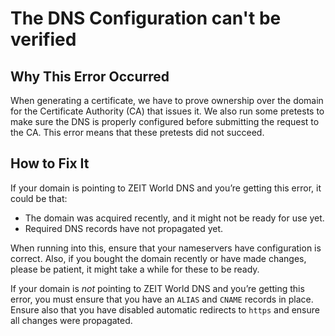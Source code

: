 # The DNS Configuration can't be verified

## Why This Error Occurred

When generating a certificate, we have to prove ownership over the domain
for the Certificate Authority (CA) that issues it. We also run some pretests
to make sure the DNS is properly configured before submitting the request to 
the CA. This error means that these pretests did not succeed.

## How to Fix It

If your domain is pointing to ZEIT World DNS and you’re getting this error,
it could be that:

- The domain was acquired recently, and it might not be ready for use yet.
- Required DNS records have not propagated yet.

When running into this, ensure that your nameservers have configuration is correct. Also, if you bought the domain recently or have made changes, please be patient,
it might take a while for these to be ready.

If your domain is _not_ pointing to ZEIT World DNS and you’re getting this
error, you must ensure that you have an `ALIAS` and `CNAME` records in place.
Ensure also that you have disabled automatic redirects to `https` and ensure all changes were propagated.
